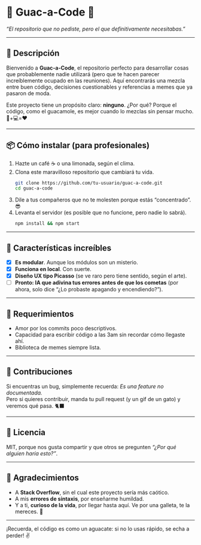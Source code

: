 # 🥑 **Guac-a-Code** 🥑  
_“El repositorio que no pediste, pero el que definitivamente necesitabas.”_

---

## 📜 **Descripción**  
Bienvenido a **Guac-a-Code**, el repositorio perfecto para desarrollar cosas que probablemente nadie utilizará (pero que te hacen parecer increíblemente ocupado en las reuniones). Aquí encontrarás una mezcla entre buen código, decisiones cuestionables y referencias a memes que ya pasaron de moda.

Este proyecto tiene un propósito claro: **ninguno**. ¿Por qué? Porque el código, como el guacamole, es mejor cuando lo mezclas sin pensar mucho. 🥑+💻=❤️

---

## 📦 **Cómo instalar (para profesionales)**  
1. Hazte un café ☕ o una limonada, según el clima.
2. Clona este maravilloso repositorio que cambiará tu vida.  
   ```bash
   git clone https://github.com/tu-usuario/guac-a-code.git
   cd guac-a-code
   ```
3. Dile a tus compañeros que no te molesten porque estás “concentrado”. 😎  
4. Levanta el servidor (es posible que no funcione, pero nadie lo sabrá).  
   ```bash
   npm install && npm start
   ```

---

## 🚀 **Características increíbles**  
- [x] **Es modular**. Aunque los módulos son un misterio.  
- [x] **Funciona en local**. Con suerte.  
- [x] **Diseño UX tipo Picasso** (se ve raro pero tiene sentido, según el arte).  
- [ ] **Pronto: IA que adivina tus errores antes de que los cometas** (por ahora, solo dice “¿Lo probaste apagando y encendiendo?”).

---

## 🤖 **Requerimientos**  
- Amor por los commits poco descriptivos.  
- Capacidad para escribir código a las 3am sin recordar cómo llegaste ahí.  
- Biblioteca de memes siempre lista.  

---

## 🐛 **Contribuciones**  
Si encuentras un bug, simplemente recuerda: _Es una feature no documentada._  
Pero si quieres contribuir, manda tu pull request (y un gif de un gato) y veremos qué pasa. 🐈‍⬛

---

## 🧾 **Licencia**  
MIT, porque nos gusta compartir y que otros se pregunten _“¿Por qué alguien haría esto?”_.

---

## 💌 **Agradecimientos**  
- A **Stack Overflow**, sin el cual este proyecto sería más caótico.  
- A mis **errores de sintaxis**, por enseñarme humildad.  
- Y a ti, **curioso de la vida**, por llegar hasta aquí. Ve por una galleta, te la mereces. 🍪

---

¡Recuerda, el código es como un aguacate: si no lo usas rápido, se echa a perder! ✌️
